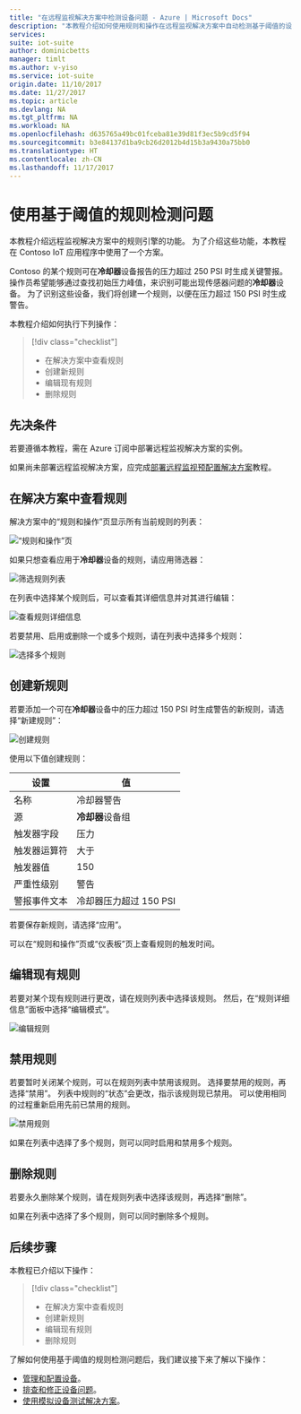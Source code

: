 ```yaml
---
title: "在远程监视解决方案中检测设备问题 - Azure | Microsoft Docs"
description: "本教程介绍如何使用规则和操作在远程监视解决方案中自动检测基于阈值的设备问题。"
services: 
suite: iot-suite
author: dominicbetts
manager: timlt
ms.author: v-yiso
ms.service: iot-suite
origin.date: 11/10/2017
ms.date: 11/27/2017
ms.topic: article
ms.devlang: NA
ms.tgt_pltfrm: NA
ms.workload: NA
ms.openlocfilehash: d635765a49bc01fceba81e39d81f3ec5b9cd5f94
ms.sourcegitcommit: b3e84137d1ba9cb26d2012b4d15b3a9430a75bb0
ms.translationtype: HT
ms.contentlocale: zh-CN
ms.lasthandoff: 11/17/2017
---
```

# <a name="detect-issues-using-threshold-based-rules"></a>使用基于阈值的规则检测问题

本教程介绍远程监视解决方案中的规则引擎的功能。 为了介绍这些功能，本教程在 Contoso IoT 应用程序中使用了一个方案。

Contoso 的某个规则可在**冷却器**设备报告的压力超过 250 PSI 时生成关键警报。 操作员希望能够通过查找初始压力峰值，来识别可能出现传感器问题的**冷却器**设备。 为了识别这些设备，我们将创建一个规则，以便在压力超过 150 PSI 时生成警告。

本教程介绍如何执行下列操作：

>[!div class="checklist"]
> * 在解决方案中查看规则
> * 创建新规则
> * 编辑现有规则
> * 删除规则

## <a name="prerequisites"></a>先决条件

若要遵循本教程，需在 Azure 订阅中部署远程监视解决方案的实例。

如果尚未部署远程监视解决方案，应完成[部署远程监视预配置解决方案](iot-suite-remote-monitoring-deploy.md)教程。

## <a name="view-the-rules-in-your-solution"></a>在解决方案中查看规则

解决方案中的“规则和操作”页显示所有当前规则的列表：

![“规则和操作”页](./media/iot-suite-remote-monitoring-automate/rulesactions.png)

如果只想查看应用于**冷却器**设备的规则，请应用筛选器：

![筛选规则列表](./media/iot-suite-remote-monitoring-automate/rulesactionsfilter.png)

在列表中选择某个规则后，可以查看其详细信息并对其进行编辑：

![查看规则详细信息](./media/iot-suite-remote-monitoring-automate/rulesactionsdetail.png)

若要禁用、启用或删除一个或多个规则，请在列表中选择多个规则：

![选择多个规则](./media/iot-suite-remote-monitoring-automate/rulesactionsmultiselect.png)

## <a name="create-a-new-rule"></a>创建新规则

若要添加一个可在**冷却器**设备中的压力超过 150 PSI 时生成警告的新规则，请选择“新建规则”：

![创建规则](./media/iot-suite-remote-monitoring-automate/rulesactionsnewrule.png)

使用以下值创建规则：

| 设置          | 值                                 |
| ---------------- | ------------------------------------- |
| 名称             | 冷却器警告                       |
| 源           | **冷却器**设备组              |
| 触发器字段    | 压力                              |
| 触发器运算符 | 大于                          |
| 触发器值    | 150                                   |
| 严重性级别   | 警告                               |
| 警报事件文本 | 冷却器压力超过 150 PSI |

若要保存新规则，请选择“应用”。

可以在“规则和操作”页或“仪表板”页上查看规则的触发时间。

## <a name="edit-an-existing-rule"></a>编辑现有规则

若要对某个现有规则进行更改，请在规则列表中选择该规则。 然后，在“规则详细信息”面板中选择“编辑模式”。

![编辑规则](./media/iot-suite-remote-monitoring-automate/rulesactionsedit.png)

## <a name="disable-a-rule"></a>禁用规则

若要暂时关闭某个规则，可以在规则列表中禁用该规则。 选择要禁用的规则，再选择“禁用”。 列表中规则的“状态”会更改，指示该规则现已禁用。 可以使用相同的过程重新启用先前已禁用的规则。

![禁用规则](./media/iot-suite-remote-monitoring-automate/rulesactionsdisable.png)

如果在列表中选择了多个规则，则可以同时启用和禁用多个规则。

## <a name="delete-a-rule"></a>删除规则

若要永久删除某个规则，请在规则列表中选择该规则，再选择“删除”。

如果在列表中选择了多个规则，则可以同时删除多个规则。

## <a name="next-steps"></a>后续步骤

本教程已介绍以下操作：

<!-- Repeat task list from intro -->
>[!div class="checklist"]
> * 在解决方案中查看规则
> * 创建新规则
> * 编辑现有规则
> * 删除规则

了解如何使用基于阈值的规则检测问题后，我们建议接下来了解以下操作：

* [管理和配置设备](./iot-suite-remote-monitoring-manage.md)。
* [排查和修正设备问题](./iot-suite-remote-monitoring-maintain.md)。
* [使用模拟设备测试解决方案](./iot-suite-remote-monitoring-test.md)。

<!-- Next tutorials in the sequence -->